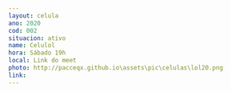 ```yaml
---
layout: celula
ano: 2020
cod: 002
situacion: ativo
name: Celulol
hora: Sábado 19h
local: Link do meet
photo: http://pacceqx.github.io\assets\pic\celulas\lol20.png
link: 
---
```


